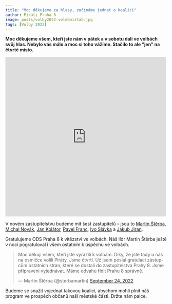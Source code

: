 ```yaml
---
title: "Moc děkujeme za hlasy, začínáme jednat o koalici"
author: Piráti Praha 8
image: posts/volby2022-volebnistab.jpg
tags: [Volby 2022]
---
```


**Moc děkujeme všem, kteří jste nám v pátek a v sobotu dali ve volbách svůj hlas. Nebylo vás málo a moc si toho vážíme. Stačilo to ale "jen" na čtvrté místo.**

<iframe src="https://www.facebook.com/plugins/post.php?href=https%3A%2F%2Fwww.facebook.com%2Fpiratipraha8%2Fposts%2Fpfbid0DAdNjv4SWDt5eB89TU5hZRjwC9dhw5ogSGaWqd9aJys1JPd1epz56DpHBCMnnyLFl&show_text=false&width=500" width="500" height="498" style="border:none;overflow:hidden" scrolling="no" frameborder="0" allowfullscreen="true" allow="autoplay; clipboard-write; encrypted-media; picture-in-picture; web-share"></iframe>

V novém zastupitelstvu budeme mít šest zastupitelů – jsou to [Martin Štěrba](http://praha8.pirati.cz/lide/martin-sterba.html), [Michal Novák](http://praha8.pirati.cz/lide/michal-novak.html), [Jan Kolátor](http://praha8.pirati.cz/lide/jan-kolator.html), [Pavel Franc](http://praha8.pirati.cz/lide/pavel-franc.html), [Ivo Slávka](http://praha8.pirati.cz/lide/ivo-slavka.html) a [Jakub Jiran](http://praha8.pirati.cz/lide/jakub-jiran.html).

Gratulujeme ODS Praha 8 k vítězství ve volbách. Náš lídr Martin Štěrba ještě v noci pogratuloval i všem ostatním k úspěchu ve volbách.

<blockquote class="twitter-tweet"><p lang="cs" dir="ltr">Moc děkuji všem, kteří jste vyrazili k volbám. Díky, že jste tady u nás na osmičce volili Piráty. Jsme čtvrtí. Už jsem poslal gratulaci zástupcům ostatních stran, které se dostali do zastupitelstva Prahy 8. Jsme připraveni vyjednávat. Máme odvahu řídit Prahu 8 správně.</p>&mdash; Martin Štěrba (@sterbamartin) <a href="https://twitter.com/sterbamartin/status/1573800996337291265?ref_src=twsrc%5Etfw">September 24, 2022</a></blockquote> <script async src="https://platform.twitter.com/widgets.js" charset="utf-8"></script>

Budeme se snažit vyjednat takovou koalici, abychom mohli plnit náš program ve prospěch občanů naší městské části. Držte nám palce.
